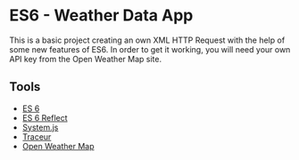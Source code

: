 # ES6 - Weather Data App

This is a basic project creating an own XML HTTP Request with the help of some new features of ES6.
In order to get it working, you will need your own API key from the Open Weather Map site.

## Tools
 - [ES 6](https://github.com/lukehoban/es6features)
 - [ES 6 Reflect](https://developer.mozilla.org/en-US/docs/Web/JavaScript/Reference/Global_Objects/Reflect)
 - [System.js](https://github.com/systemjs/systemjs)
 - [Traceur](https://github.com/google/traceur-compiler)
 - [Open Weather Map](https://openweathermap.org/)
